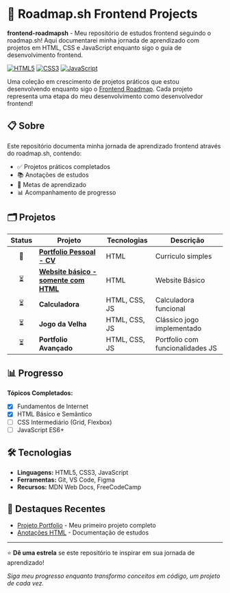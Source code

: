 # 🚀 Roadmap.sh Frontend Projects

**frontend-roadmapsh** - Meu repositório de estudos frontend seguindo o roadmap.sh! Aqui documentarei minha jornada de aprendizado com projetos em HTML, CSS e JavaScript enquanto sigo o guia de desenvolvimento frontend.

[![HTML5](https://img.shields.io/badge/HTML5-E34F26?style=for-the-badge&logo=html5&logoColor=white)](https://developer.mozilla.org/en-US/docs/Web/HTML)
[![CSS3](https://img.shields.io/badge/CSS3-1572B6?style=for-the-badge&logo=css3&logoColor=white)](https://developer.mozilla.org/en-US/docs/Web/CSS)
[![JavaScript](https://img.shields.io/badge/JavaScript-F7DF1E?style=for-the-badge&logo=javascript&logoColor=black)](https://developer.mozilla.org/en-US/docs/Web/JavaScript)

Uma coleção em crescimento de projetos práticos que estou desenvolvendo enquanto sigo o [Frontend Roadmap](https://roadmap.sh/frontend). Cada projeto representa uma etapa do meu desenvolvimento como desenvolvedor frontend!

## 📋 Sobre

Este repositório documenta minha jornada de aprendizado frontend através do roadmap.sh, contendo:

- ✅ Projetos práticos completados
- 📚 Anotações de estudos
- 🎯 Metas de aprendizado
- 📊 Acompanhamento de progresso

## 🗂️ Projetos

| Status | Projeto | Tecnologias | Descrição |
| :---: | --- | --- | --- |
| 🔄 | **[Portfolio Pessoal - CV](https://userdajheni.github.io/frontend-roadmapsh/Single-Page-CV/)** | HTML | Curriculo simples |
| ⏳ | **[Website básico - somente com HTML](https://userdajheni.github.io/frontend-roadmapsh/Basic-HTML-Website/)** | HTML | Website Básico |
| ⏳ | **Calculadora** | HTML, CSS, JS | Calculadora funcional |
| ⏳ | **Jogo da Velha** | HTML, CSS, JS | Clássico jogo implementado |
| ⏳ | **Portfolio Avançado** | HTML, CSS, JS | Portfolio com funcionalidades JS |

## 📊 Progresso

**Tópicos Completados:**
- [x] Fundamentos de Internet
- [x] HTML Básico e Semântico
- [ ] CSS Intermediário (Grid, Flexbox)
- [ ] JavaScript ES6+

## 🛠️ Tecnologias

- **Linguagens:** HTML5, CSS3, JavaScript
- **Ferramentas:** Git, VS Code, Figma
- **Recursos:** MDN Web Docs, FreeCodeCamp

## 🌟 Destaques Recentes

- [Projeto Portfolio](projects/portfolio) - Meu primeiro projeto completo
- [Anotações HTML](notes/html-notes.md) - Documentação de estudos

---

⭐ **Dê uma estrela** se este repositório te inspirar em sua jornada de aprendizado!

*Siga meu progresso enquanto transformo conceitos em código, um projeto de cada vez.*
